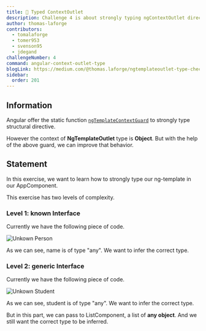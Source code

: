 ```yaml
---
title: 🔴 Typed ContextOutlet
description: Challenge 4 is about strongly typing ngContextOutlet directives
author: thomas-laforge
contributors:
  - tomalaforge
  - tomer953
  - svenson95
  - jdegand
challengeNumber: 4
command: angular-context-outlet-type
blogLink: https://medium.com/@thomas.laforge/ngtemplateoutlet-type-checking-5d2dcb07a2c6
sidebar:
  order: 201
---
```


## Information

Angular offer the static function [`ngTemplateContextGuard`](https://angular.io/guide/structural-directives#typing-the-directives-context) to strongly type structural directive.

However the context of **NgTemplateOutlet** type is **Object**. But with the help of the above guard, we can improve that behavior.

## Statement

In this exercise, we want to learn how to strongly type our ng-template in our AppComponent.

This exercise has two levels of complexity.

### Level 1: known Interface

Currently we have the following piece of code.

![Unkown Person](../../../../assets/4/unknown-person.png 'Unkown Person')

As we can see, name is of type "any". We want to infer the correct type.

### Level 2: generic Interface

Currently we have the following piece of code.

![Unkown Student](../../../../assets/4/unknown-student.png 'Unkown Student')

As we can see, student is of type "any". We want to infer the correct type.

But in this part, we can pass to ListComponent, a list of **any object**. And we still want the correct type to be inferred.
